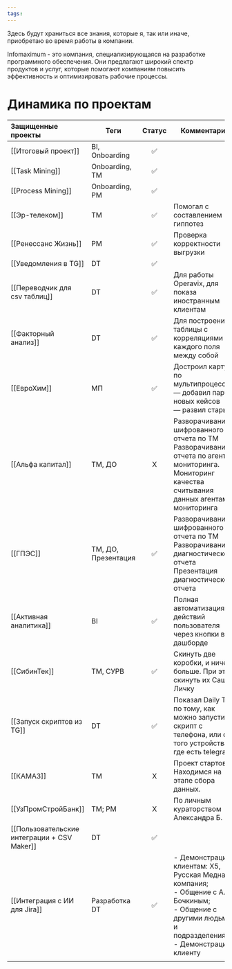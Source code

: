 ```yaml
---
tags:
---
```

Здесь будут храниться все знания, которые я, так или иначе, приобретаю во время работы в компании.

Infomaximum - это компания, специализирующаяся на разработке программного обеспечения. Они предлагают широкий спектр продуктов и услуг, которые помогают компаниям повысить эффективность и оптимизировать рабочие процессы.
# Динамика по проектам

| Защищенные проекты                          | Теги                | Статус | Комментарий                                                                                                                                                  |
| :------------------------------------------ | ------------------- | :----: | ------------------------------------------------------------------------------------------------------------------------------------------------------------ |
| [[Итоговый проект]]                         | BI, Onboarding      |   ✅    |                                                                                                                                                              |
| [[Task Mining]]                             | Onboarding, TM      |   ✅    |                                                                                                                                                              |
| [[Process Mining]]                          | Onboarding, PM      |   ✅    |                                                                                                                                                              |
| [[Эр-телеком]]                              | TM                  |   ✅    | Помогал с составлением гиппотез                                                                                                                              |
| [[Ренессанс Жизнь]]                         | PM                  |   ✅    | Проверка корректности выгрузки                                                                                                                               |
| [[Уведомления в TG]]                        | DT                  |   ✅    |                                                                                                                                                              |
| [[Переводчик для csv таблиц]]               | DT                  |   ✅    | Для работы Operavix, для показа иностранным клиентам                                                                                                         |
| [[Факторный анализ]]                        | DT                  |   ✅    | Для построения таблицы с корреляциями каждого поля между собой                                                                                               |
| [[ЕвроХим]]                                 | МП                  |   ✅    | Достроил карту по мультипроцессу.  <br>— добавил пару новых кейсов  <br>— развил старые                                                                      |
| [[Альфа капитал]]                           | TM, ДО              |   X    | Разворачивание шифрованного отчета по ТМ  <br>Разворачивание отчета по агентам мониторинга.  <br>Мониторинг качества считывания данных агентами мониторинга  |
| [[ГПЭС]]                                    | TM, ДО, Презентация |   ✅    | Разворачивание шифрованного отчета по ТМ  <br>Разворачивание диагностического отчета  <br>Презентация диагностического отчета                                |
| [[Активная аналитика]]                      | BI                  |   ✅    | Полная автоматизация действий пользователя через кнопки в дашборде                                                                                           |
| [[СибинТек]]                                | TM, СУРВ            |   ✅    | Скинуть две коробки, и ничего больше. При этом скинуть их Саше в Личку                                                                                       |
| [[Запуск скриптов из TG]]                   | DT                  |   ✅    | Показал Daily Tips по тому, как можно запустить скрипт с телефона, или с того устройства, где есть telegram                                                  |
| [[КАМАЗ]]                                   | TM                  |   X    | Проект стартовал. Находимся на этапе сбора данных.                                                                                                           |
| [[УзПромСтройБанк]]                         | TM; PM              |   X    | По личным кураторством Александра Б.                                                                                                                         |
| [[Пользовательские интеграции + CSV Maker]] | DT                  |   ✅    |                                                                                                                                                              |
| [[Интеграция с ИИ для Jira]]                | Разработка<br>DT    |   ✅    | - Демонстрация клиентам: Х5, Русская Медная компания;<br>- Общение с А. Бочкиным;<br>- Общение с другими людьми и подразделениями;<br>- Демонстрация клиенту |
|                                             |                     |        |                                                                                                                                                              |
